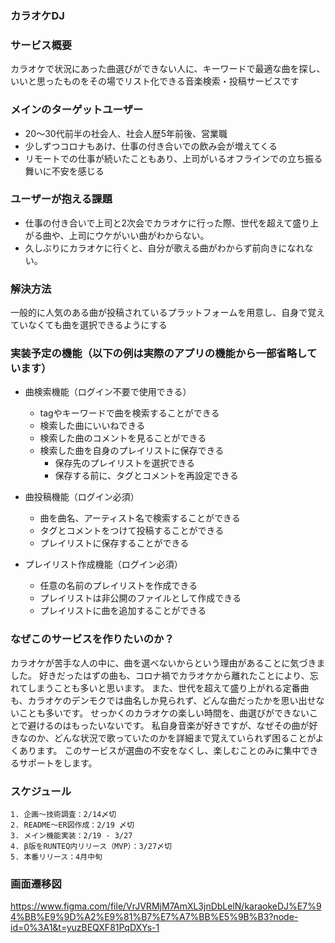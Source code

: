 ### カラオケDJ

### サービス概要
カラオケで状況にあった曲選びができない人に、キーワードで最適な曲を探し、いいと思ったものをその場でリスト化できる音楽検索・投稿サービスです

### メインのターゲットユーザー
- 20〜30代前半の社会人、社会人歴5年前後、営業職
- 少しずつコロナもあけ、仕事の付き合いでの飲み会が増えてくる
- リモートでの仕事が続いたこともあり、上司がいるオフラインでの立ち振る舞いに不安を感じる

### ユーザーが抱える課題
- 仕事の付き合いで上司と2次会でカラオケに行った際、世代を超えて盛り上がる曲や、上司にウケがいい曲がわからない。
- 久しぶりにカラオケに行くと、自分が歌える曲がわからず前向きになれない。

### 解決方法
一般的に人気のある曲が投稿されているプラットフォームを用意し、自身で覚えていなくても曲を選択できるようにする

### 実装予定の機能（以下の例は実際のアプリの機能から一部省略しています）
- 曲検索機能（ログイン不要で使用できる）
  - tagやキーワードで曲を検索することができる
  - 検索した曲にいいねできる
  - 検索した曲のコメントを見ることができる
  - 検索した曲を自身のプレイリストに保存できる
    - 保存先のプレイリストを選択できる
    - 保存する前に、タグとコメントを再設定できる
　
- 曲投稿機能（ログイン必須）
  - 曲を曲名、アーティスト名で検索することができる
  - タグとコメントをつけて投稿することができる
  - プレイリストに保存することができる

- プレイリスト作成機能（ログイン必須）
  - 任意の名前のプレイリストを作成できる
  - プレイリストは非公開のファイルとして作成できる
  - プレイリストに曲を追加することができる

### なぜこのサービスを作りたいのか？
カラオケが苦手な人の中に、曲を選べないからという理由があることに気づきました。
好きだったはずの曲も、コロナ禍でカラオケから離れたことにより、忘れてしまうことも多いと思います。
また、世代を超えて盛り上がれる定番曲も、カラオケのデンモクでは曲名しか見られず、どんな曲だったかを思い出せないことも多いです。
せっかくのカラオケの楽しい時間を、曲選びができないことで避けるのはもったいないです。
私自身音楽が好きですが、なぜその曲が好きなのか、どんな状況で歌っていたのかを詳細まで覚えていられず困ることがよくあります。
このサービスが選曲の不安をなくし、楽しむことのみに集中できるサポートをします。

### スケジュール
```
1. 企画〜技術調査：2/14〆切
2. README〜ER図作成：2/19 〆切
3. メイン機能実装：2/19 - 3/27
4. β版をRUNTEQ内リリース（MVP）：3/27〆切
5. 本番リリース：4月中旬
```

### 画面遷移図
https://www.figma.com/file/VrJVRMjM7AmXL3jnDbLelN/karaokeDJ%E7%94%BB%E9%9D%A2%E9%81%B7%E7%A7%BB%E5%9B%B3?node-id=0%3A1&t=yuzBEQXF81PqDXYs-1